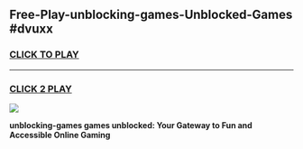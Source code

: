 
## Free-Play-unblocking-games-Unblocked-Games #dvuxx
<h3>
<a href="https://news.freeplayer.one?title=unblocking-games&ref=8M">CLICK TO PLAY</a></h3>
<hr>

<h3>
<a href="https://news.freeplayer.one?title=unblocking-games&ref=8M">CLICK 2 PLAY</a>
  
</h3>

<a href="https://news.freeplayer.one?title=unblocking-games&ref=8M"><img src="https://clearcache.store/games.png"></a>


**unblocking-games games unblocked: Your Gateway to Fun and Accessible Online Gaming**
